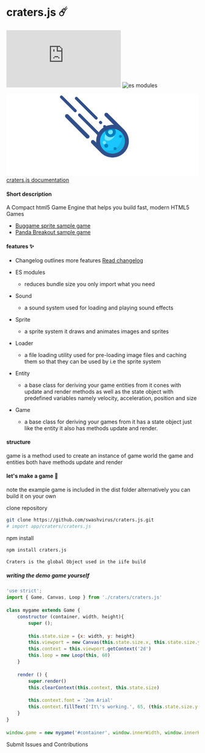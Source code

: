 # craters.js ☄️
![npm bundle size](https://img.shields.io/bundlephobia/minzip/craters.js)
![es modules](https://img.shields.io/badge/es-modules-green)

![craters.js logo](craters.gif)
[craters.js documentation](https://swashvirus.github.io/documentation-craters.js/)

#### Short description
A Compact html5 Game Engine that helps you build fast, modern HTML5 Games
* [Buggame sprite sample game](https://swashvirus.github.io/craters.js/examples/sprites-demo/index.html)
* [Panda Breakout sample game](https://swashvirus.github.io/craters.js/examples/breakout-game/index.html)

#### features ✨
- Changelog outlines more features [Read changelog](CHANGELOG.md)
- ES modules
	* reduces bundle size you only import what you need
- Sound
	* a sound system used for loading and playing sound effects
	
- Sprite
	* a sprite system it draws and animates images and sprites

- Loader
	* a file loading utility used for pre-loading image files and caching them so that they can be used by i.e the sprite system

- Entity
	* a base class for deriving your game entities from it cones with update and render methods as well as the state object with predefined variables namely velocity, acceleration, position and size

- Game
	* a base class for deriving your games from it has a state object just like the entity it also has methods update and render.

#### structure
game is a method used to create an instance of game world
the game and entities both have methods update and render

#### let's make a game 🚀
note the example game is included in the dist folder alternatively you can build it on your own 

clone repository
```bash 
git clone https://github.com/swashvirus/craters.js.git
# import app/craters/craters.js
```
npm install

```bash
npm install craters.js
```
```bash
Craters is the global Object used in the iife build
```
##### writing the demo game yourself
```javascript
'use strict';
import { Game, Canvas, Loop } from './craters/craters.js'

class mygame extends Game {
	constructor (container, width, height){
		super ();
		
		this.state.size = {x: width, y: height}
		this.viewport = new Canvas(this.state.size.x, this.state.size.y, container);
		this.context = this.viewport.getContext('2d')
		this.loop = new Loop(this, 60)
	}
	
    render () {
        super.render()
        this.clearContext(this.context, this.state.size)
        
        this.context.font = '2em Arial'
        this.context.fillText('It\'s working.️', 65, (this.state.size.y / 2), (this.state.size.x))
    }
}

window.game = new mygame('#container', window.innerWidth, window.innerHeight, 60, true)
```
Submit Issues and Contributions